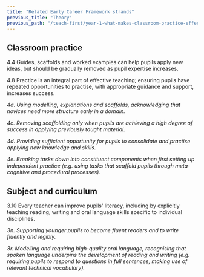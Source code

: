 ```yaml
---
title: "Related Early Career Framework strands"
previous_title: "Theory"
previous_path: "/teach-first/year-1-what-makes-classroom-practice-effective/spring-week-3-ect-theory"
---
```


## Classroom practice

4.4 Guides, scaffolds and worked examples can help pupils apply new ideas, but should be gradually removed as pupil expertise increases.

4.8 Practice is an integral part of effective teaching; ensuring pupils have repeated opportunities to practise, with appropriate guidance and support, increases success.

_4a. Using modelling, explanations and scaffolds, acknowledging that novices need more structure early in a domain._

_4c. Removing scaffolding only when pupils are achieving a high degree of success in applying previously taught material._

_4d. Providing sufficient opportunity for pupils to consolidate and practise applying new knowledge and skills._

_4e. Breaking tasks down into constituent components when first setting up independent practice (e.g. using tasks that scaffold pupils through meta-cognitive and procedural processes)._

## Subject and curriculum

3.10 Every teacher can improve pupils' literacy, including by explicitly teaching reading, writing and oral language skills specific to individual disciplines.

_3n. Supporting younger pupils to become fluent readers and to write fluently and legibly._

_3r. Modelling and requiring high-quality oral language, recognising that spoken language underpins the development of reading and writing (e.g. requiring pupils to respond to questions in full sentences, making use of relevant technical vocabulary)._
